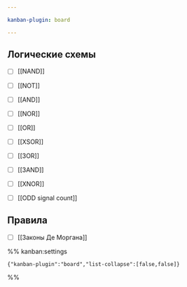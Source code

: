 ```yaml
---

kanban-plugin: board

---
```


## Логические схемы

- [ ] [[NAND]]
- [ ] [[NOT]]
- [ ] [[AND]]
- [ ] [[NOR]]
- [ ] [[OR]]
- [ ] [[XSOR]]
- [ ] [[3OR]]
- [ ] [[3AND]]
- [ ] [[XNOR]]
- [ ] [[ODD signal count]]


## Правила

- [ ] [[Законы Де Моргана]]




%% kanban:settings
```
{"kanban-plugin":"board","list-collapse":[false,false]}
```
%%